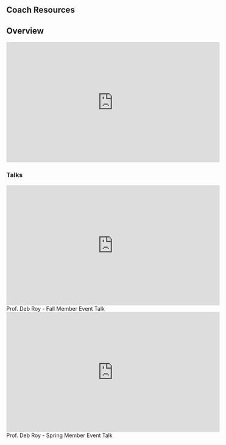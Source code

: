 ## Coach Resources

## Overview
<iframe width="560" height="315" src="https://www.youtube.com/embed/-CG1HUahwEY" frameborder="0" allow="autoplay; encrypted-media" allowfullscreen></iframe>

### Talks

<iframe width="560" height="315" src="https://www.youtube.com/embed/x39KavTyO9g?rel=0" frameborder="0" allow="autoplay; encrypted-media" allowfullscreen></iframe>
Prof. Deb Roy - Fall Member Event Talk

<iframe width="560" height="315" src="https://www.youtube.com/embed/KdyA7PddeDA?rel=0" frameborder="0" allow="autoplay; encrypted-media" allowfullscreen></iframe>
Prof. Deb Roy - Spring Member Event Talk